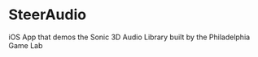 SteerAudio
==========

iOS App that demos the Sonic 3D Audio Library built by the Philadelphia Game Lab
